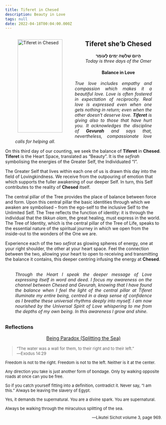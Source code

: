 ```yaml
---
title: Tiferet in Chesed
description: Beauty in Love
tags: null
date: 2022-04-18T00:04:00.000Z
---
```

<a href="https://www.chabad.org/holidays/sefirah/omer-count_cdo/jewish/Count-the-Omer.htm">
<i class="fa fa-file" aria-hidden="true"></i></a>

<figure style='float: left'>
 <a href='/posts/img/neshama/freedom/Tree%20of%20Life%201.3%20-%20upper%20noD%20(Tiferet%20in%20Chesed).png'>
   <img src='/posts/img/neshama/freedom/Tree%20of%20Life%201.3%20-%20upper%20noD%20(Tiferet%20in%20Chesed)_144x300.png' alt='Tiferet in Chesed' width='144' height='300' />
 </a>
</figure>

<div style="text-align:center">
<h2>Tiferet she’b Chesed</h2>
<p>
<span dir="rtl"><b>הָיום שְׁלֹשָׁה יָמִים לָעוֹמֵר</b></span>
<br />
<i>Today is three days of the Omer</i>

<h4>Balance in Love</h4>
</div>

<div style="text-align: justify; margin-left: 2rem; margin-right: 2rem; font-style: italic">
<p>
True love includes empathy and compassion which makes it a beautiful love. Love is often fostered in expectation of reciprocity. Real love is expressed even when one gets nothing in return; even when the other doesn't deserve love. <b>Tiferet</b> is giving also to those that have hurt you. It acknowledges the discipline of <b>Gevurah</b> and says that, nevertheless, compassionate love calls for helping all.
</p>
</div>

On this third day of our counting, we seek the balance of **Tiferet** in **Chesed**. **Tiferet** is the Heart Space, translated as “Beauty”. It is the _sefirah_ symbolising the energies of the Greater Self, the Individuated “I”.

The Greater Self that lives within each one of us is drawn this day into the field of Lovingkindness. We receive from the outpouring of emotion that which supports the fuller awakening of our deeper Self. In turn, this Self contributes to the reality of **Chesed** itself.

The central pillar of the Tree provides the place of balance between force and form. Upon this central pillar the basic identities through which we awaken are symbolised – from the ego-self to the inclusive Self to the Unlimited Self. The Tree reflects the function of identity: it is through the individual that the _tikkun olam_, the great healing, must express in the world. The Tree of Identity, which is the central pillar of the Tree of Life, speaks to the essential nature of the spiritual journey in which we open from the inside-out to the wonders of the One we are.

Experience each of the two _sefirot_ as glowing spheres of energy, one at your right shoulder, the other at your heart space. Feel the connection between the two, allowing your heart to open to receiving and transmitting the balance it contains, this deeper centring infusing the energy at **Chesed**.

<div style="font-style: italic; margin: 2rem; text-align: justify">
Through the Heart I speak the deeper message of Love expressing itself in word and deed. I focus my awareness on the channel between Chesed and Gevurah, knowing that I have found the balance when I feel the light of the central pillar at  Tiferet illuminate my entire being, centred in a deep sense of confidence as I breathe these universal rhythms deeply into myself. I am now nourished by the Universal Spirit of Love whispering to me from the depths of my own being. In this awareness I grow and shine.
</div>

<h3>Reflections</h3>

<p style="font-style: bold; text-align: center; font-size: 110%; text-decoration: underline">Being Paradox (Splitting the Sea)
<p>

<div style="font-size: small">
<blockquote>
“The water was a wall for them, to their right and to their left.”<br />—Exodus 14:29
</blockquote>

Freedom is not to the right. Freedom is not to the left. Neither is it at the center.

Any direction you take is just another form of bondage. Only by walking opposite roads at once can you be free.

So if you catch yourself fitting into a definition, contradict it. Never say, “I am this.” Always be leaving the slavery of Egypt.

Yes, it demands the supernatural. You are a divine spark. You are supernatural.

Always be walking through the miraculous splitting of the sea.

<p style="text-align: right">&mdash;Likutei Sichot volume 3, page 969.</p>

</div>
